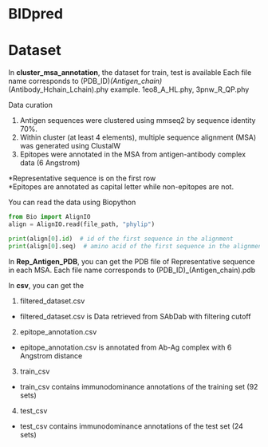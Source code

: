 # BIDpred


# Dataset
In **cluster_msa_annotation**, the dataset for train, test is available
Each file name corresponds to (PDB_ID)_(Antigen_chain)_(Antibody_Hchain_Lchain).phy
example. 1eo8_A_HL.phy, 3pnw_R_QP.phy

Data curation
1. Antigen sequences were clustered using mmseq2 by sequence identity 70%.
2. Within cluster (at least 4 elements), multiple sequence alignment (MSA) was generated using ClustalW
3. Epitopes were annotated in the MSA from antigen-antibody complex data (6 Angstrom)

*Representative sequence is on the first row </br>
*Epitopes are annotated as capital letter while non-epitopes are not.

You can read the data using Biopython

```python
from Bio import AlignIO
align = AlignIO.read(file_path, "phylip")

print(align[0].id)  # id of the first sequence in the alignment
print(align[0].seq)  # amino acid of the first sequence in the alignment
```
In **Rep_Antigen_PDB**, you can get the PDB file of Representative sequence in each MSA.
Each file name corresponds to (PDB_ID)_(Antigen_chain).pdb

In **csv**, you can get the 
1. filtered_dataset.csv </br>
- filtered_dataset.csv is Data retrieved from SAbDab with filtering cutoff
2. epitope_annotation.csv</br>
- epitope_annotation.csv is annotated from Ab-Ag complex with 6 Angstrom distance
3. train_csv</br>
- train_csv contains immunodominance annotations of the training set (92 sets)
4. test_csv</br>
- test_csv contains immunodominance annotations of the test set (24 sets)
